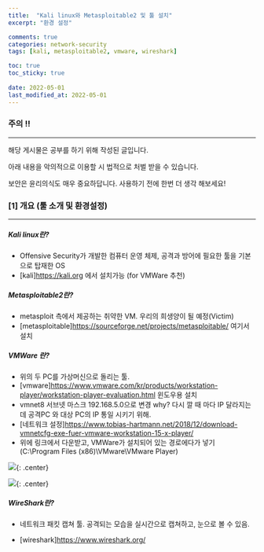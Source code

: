 ```yaml
---
title:  "Kali linux와 Metasploitable2 및 툴 설치"
excerpt: "환경 설정"

comments: true
categories: network-security
tags: [kali, metasploitable2, vmware, wireshark]

toc: true
toc_sticky: true
 
date: 2022-05-01
last_modified_at: 2022-05-01
---
```

### 주의 !!
* * *
해당 게시물은 공부를 하기 위해 작성된 글입니다.

아래 내용을 악의적으로 이용할 시 법적으로 처벌 받을 수 있습니다.

보안은 윤리의식도 매우 중요하답니다. 사용하기 전에 한번 더 생각 해보세요!

### [1] 개요 (툴 소개 및 환경설정)
* * *
##### Kali linux란?

- Offensive Security가 개발한 컴퓨터 운영 체제, 공격과 방어에 필요한 툴을 기본으로 탑재한 OS
- [kali]<https://kali.org> 에서 설치가능 (for VMWare 추천)

##### Metasploitable2란?

- metasploit 측에서 제공하는 취약한 VM. 우리의 희생양이 될 예정(Victim)
- [metasploitable]<https://sourceforge.net/projects/metasploitable/> 여기서 설치

##### VMWare 란?

- 위의 두 PC를 가상머신으로 돌리는 툴.
- [vmware]<https://www.vmware.com/kr/products/workstation-player/workstation-player-evaluation.html> 윈도우용 설치
- vmnet8 서브넷 마스크 192.168.5.0으로 변경 why? 다시 깔 때 마다 IP 달라지는데 공격PC 와 대상 PC의 IP 통일 시키기 위해.
- [네트워크 설정]<https://www.tobias-hartmann.net/2018/12/download-vmnetcfg-exe-fuer-vmware-workstation-15-x-player/>
- 위에 링크에서 다운받고, VMWare가 설치되어 있는 경로에다가 넣기
(C:\Program Files (x86)\VMware\VMware Player)

![](../../assets/images/20220517-230154.png){: .center}

![](../../assets/images/20220517-230201.png){: .center}

##### WireShark란?

- 네트워크 패킷 캡쳐 툴. 공격되는 모습을 실시간으로 캡쳐하고, 눈으로 볼 수 있음.

- [wireshark]<https://www.wireshark.org/>